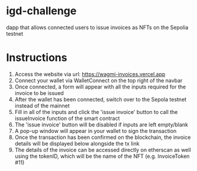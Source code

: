 # igd-challenge
dapp that allows connected users to issue invoices as NFTs on the Sepolia testnet

# Instructions
1. Access the website via url: https://wagmi-invoices.vercel.app
2. Connect your wallet via WalletConnect on the top right of the navbar
3. Once connected, a form will appear with all the inputs required for the invoice to be issued
4. After the wallet has been connected, switch over to the Sepola testnet instead of the mainnet
5. Fill in all of the inputs and click the 'issue invoice' button to call the issueInvoice function of the smart contract
6. The 'issue invoice' button will be disabled if inputs are left empty/blank
7. A pop-up window will appear in your wallet to sign the transaction
8. Once the transaction has been confirmed on the blockchain, the invoice details will be displayed below alongside the tx link
9. The details of the invoice can be accessed directly on etherscan as well using the tokenID, which will be the name of the NFT (e.g. InvoiceToken #11)

